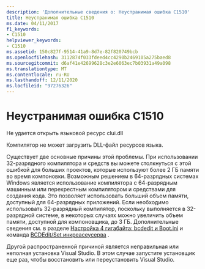 ```yaml
---
description: 'Дополнительные сведения о: Неустранимая ошибка C1510'
title: Неустранимая ошибка C1510
ms.date: 04/11/2017
f1_keywords:
- C1510
helpviewer_keywords:
- C1510
ms.assetid: 150c827f-9514-41a9-8d7e-82f820749bcb
ms.openlocfilehash: 3112874f033fdeed4cc4290b2469105a275baed8
ms.sourcegitcommit: d6af41e42699628c3e2e6063ec7b03931a49a098
ms.translationtype: MT
ms.contentlocale: ru-RU
ms.lasthandoff: 12/11/2020
ms.locfileid: "97276326"
---
```

# <a name="fatal-error-c1510"></a>Неустранимая ошибка C1510

Не удается открыть языковой ресурс clui.dll

Компилятор не может загрузить DLL-файл ресурсов языка.

Существует две основные причины этой проблемы. При использовании 32-разрядного компилятора и средств вы можете столкнуться с этой ошибкой для больших проектов, которые используют более 2 ГБ памяти во время компоновки. Возможным решением в 64-разрядных системах Windows является использование компилятора с 64-разрядным машинным или перекрестным компилятором и средствами для создания кода. Это позволяет использовать больший объем памяти, доступный для 64-разрядных приложений. Если необходимо использовать 32-разрядный компилятор, поскольку выполняется в 32-разрядной системе, в некоторых случаях можно увеличить объем памяти, доступной для компоновщика, до 3 ГБ. Дополнительные сведения см. в разделе [Настройка 4 гигабайта: bcdedit и Boot.ini](/windows/win32/memory/4-gigabyte-tuning) и команда [BCDEdit/Set инкреасеусерва](/windows-hardware/drivers/devtest/bcdedit--set) .

Другой распространенной причиной является неправильная или неполная установка Visual Studio. В этом случае запустите установщик еще раз, чтобы восстановить или переустановить Visual Studio.
